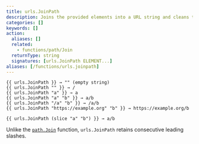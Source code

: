 ```yaml
---
title: urls.JoinPath
description: Joins the provided elements into a URL string and cleans the result of any ./ or ../ elements. If the argument list is empty, JoinPath returns an empty string.
categories: []
keywords: []
action:
  aliases: []
  related:
    - functions/path/Join
  returnType: string
  signatures: [urls.JoinPath ELEMENT...]
aliases: [/functions/urls.joinpath]
---
```


```go-html-template
{{ urls.JoinPath }} → "" (empty string)
{{ urls.JoinPath "" }} → /
{{ urls.JoinPath "a" }} → a
{{ urls.JoinPath "a" "b" }} → a/b
{{ urls.JoinPath "/a" "b" }} → /a/b
{{ urls.JoinPath "https://example.org" "b" }} → https://example.org/b

{{ urls.JoinPath (slice "a" "b") }} → a/b
```

Unlike the [`path.Join`] function, `urls.JoinPath` retains consecutive leading slashes.

[`path.Join`]: /functions/path/join
